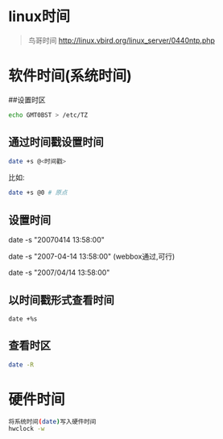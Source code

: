 # linux时间

> 鸟哥时间 http://linux.vbird.org/linux_server/0440ntp.php 

# 软件时间(系统时间)

##设置时区

```bash
echo GMT0BST > /etc/TZ
```

## 通过时间戳设置时间

```bash
date +s @<时间戳>
```
比如:
```bash
date +s @0 # 原点
```
## 设置时间

  date -s "20070414 13:58:00" 

  date -s "2007-04-14 13:58:00" (webbox通过,可行)

  date -s "2007/04/14 13:58:00" 

## 以时间戳形式查看时间
```
date +%s
```
## 查看时区
```bash
date -R
```

# 硬件时间
```bash
将系统时间(date)写入硬件时间
hwclock -w
```